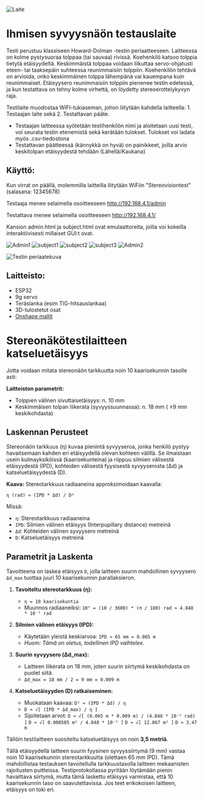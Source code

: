 ![Laite](image.png)

# Ihmisen syvyysnäön testauslaite

Testi perustuu klassiseen Howard-Dolman -testin periaatteeseen. Laitteessa on kolme pystysuoraa tolppaa (tai sauvaa) rivissä. Koehenkilö katsoo tolppia tietytä etäisyydeltä. Keskimmäistä tolppaa voidaan liikuttaa servo-ohjatusti eteen- tai taaksepäin suhteessa reunimmaisiin tolppiin. Koehenkilön tehtävä on arvioida, onko keskimmäinen tolppa lähempänä vai kauempana kuin reunimmaiset. Etäisyysero reunimmaisiin tolppiin pienenee testin edetessä, ja kun testattava on tehny kolme virhettä, on löydetty stereoerottelykyvyn raja.

Testilaite muodostaa WiFI-tukiaseman, johon liitytään kahdella laitteella: 1. Testaajan laite sekä 2. Testattavan pääte.
* Testaajan laitteessa syötetään testihenkilön nimi ja aloitetaan uusi testi, voi seurata testin etenemistä sekä kerätään tulokset. Tulokset voi ladata myös .csv-tiedostona
* Testattavan päätteessä (kännykkä on hyvä) on painikkeet, joilla arvio keskitolpan etäisyydestä tehdään (Lähellä/Kaukana)

## Käyttö:

Kun virrat on päällä, molemmilla laitteilla liitytään WiFiin "Stereovisiontest" (salasana: 12345678)

Testaaja menee selaimella osoitteeseen http://192.168.4.1/admin

Testattava menee selaimella osoitteeseen http://192.168.4.1/

Kansion admin.html ja subject.html ovat emulaattoreita, joilla voi kokeilla interaktiivisesti millaiset GUI:t ovat.

![Admin1](admin1.png)
![subject1](subject1.png)
![subject2](subject2.png)
![subject3](subject3.png)
![Admin2](admin2.png)

![Testin periaatekuva](stereonäkötesti.png)

## Laitteisto:

* ESP32
* 9g servo
* Teräslanka (esim TIG-hitsauslankaa)
* 3D-tulostetut osat 
* [Onshape mallit](https://cad.onshape.com/documents/015ba60578bb0acbbb4cbba4/w/e4783b3f15ab7f564ce377d3/e/8b8e0c89aea4ec2eb4cf4481?renderMode=0&uiState=67ef9e59e533a868c3031aed)

# Stereonäkötestilaitteen katseluetäisyys

Jotta voidaan mitata stereonäön tarkkuutta noin 10 kaarisekunnin tasolle asti:
 
**Laitteiston parametrit:**
* Tolppien välinen sivuttaisetäisyys: n. 10 mm
* Keskimmäisen tolpan liikerata (syvyyssuunnassa): n. 18 mm ( ±9 mm keskikohdasta)

## Laskennan Perusteet

Stereonäön tarkkuus (η) kuvaa pienintä syvyyseroa, jonka henkilö pystyy havaitsemaan kahden eri etäisyydellä olevan kohteen välillä. Se ilmaistaan usein kulmayksiköissä (kaarisekunteina) ja riippuu silmien välisestä etäisyydestä (IPD), kohteiden välisestä fyysisestä syvyyserosta (Δd) ja katseluetäisyydestä (D).

**Kaava:**
Stereotarkkuus radiaaneina approksimoidaan kaavalla:

`η (rad) ≈ (IPD * Δd) / D²`

Missä:
* `η`: Stereotarkkuus radiaaneina
* `IPD`: Silmien välinen etäisyys (Interpupillary distance) metreinä
* `Δd`: Kohteiden välinen syvyysero metreinä
* `D`: Katseluetäisyys metreinä

## Parametrit ja Laskenta

Tavoitteena on laskea etäisyys `D`, jolla laitteen suurin mahdollinen syvyysero `Δd_max` tuottaa juuri 10 kaarisekunnin parallaksieron.

1.  **Tavoiteltu stereotarkkuus (η):**
    * `η = 10 kaarisekuntia`
    * Muunnos radiaaneiksi: `10" = (10 / 3600) * (π / 180) rad ≈ 4.848 * 10⁻⁵ rad`

2.  **Silmien välinen etäisyys (IPD):**
    * Käytetään yleistä keskiarvoa: `IPD ≈ 65 mm = 0.065 m`
    * *Huom: Tämä on oletus, todellinen IPD vaihtelee.*

3.  **Suurin syvyysero (Δd_max):**
    * Laitteen liikerata on 18 mm, joten suurin siirtymä keskikohdasta on puolet siitä.
    * `Δd_max = 18 mm / 2 = 9 mm = 0.009 m`

4.  **Katseluetäisyyden (D) ratkaiseminen:**
    * Muokataan kaavaa: `D² ≈ (IPD * Δd) / η`
    * `D ≈ √[ (IPD * Δd_max) / η ]`
    * Sijoitetaan arvot:
        `D ≈ √[ (0.065 m * 0.009 m) / (4.848 * 10⁻⁵ rad) ]`
        `D ≈ √[ 0.000585 m² / 4.848 * 10⁻⁵ ]`
        `D ≈ √[ 12.067 m² ]`
        `D ≈ 3.47 m`

Tällöin testilaitteen suositeltu katseluetäisyys on noin **3,5 metriä**.

Tällä etäisyydellä laitteen suurin fyysinen syvyyssiirtymä (9 mm) vastaa noin 10 kaarisekunnin stereotarkkuutta (olettaen 65 mm IPD). Tämä mahdollistaa testauksen tavoitellulla tarkkuustasolla laitteen mekaanisten rajoitusten puitteissa. Testiprotokollassa pyritään löytämään pienin havaittava siirtymä, mutta tämä laskettu etäisyys varmistaa, että 10 kaarisekunnin taso on saavutettavissa. Jos teet erikokoisen laitteen, etäisyys on toki eri.
